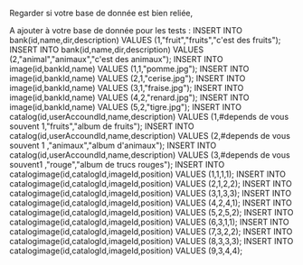 Regarder si votre base de donnée est bien reliée,

A ajouter à votre base de donnée pour les tests : 
INSERT INTO bank(id,name,dir,description) VALUES (1,"fruit","fruits","c'est des fruits");
INSERT INTO bank(id,name,dir,description) VALUES (2,"animal","animaux","c'est des animaux");
INSERT INTO image(id,bankId,name) VALUES (1,1,"pomme.jpg");
INSERT INTO image(id,bankId,name) VALUES (2,1,"cerise.jpg");
INSERT INTO image(id,bankId,name) VALUES (3,1,"fraise.jpg");
INSERT INTO image(id,bankId,name) VALUES (4,2,"renard.jpg");
INSERT INTO image(id,bankId,name) VALUES (5,2,"tigre.jpg");
INSERT INTO catalog(id,userAccoundId,name,description) VALUES (1,#depends de vous souvent 1,"fruits","album de fruits");
INSERT INTO catalog(id,userAccoundId,name,description) VALUES (2,#depends de vous souvent 1 ,"animaux","album d'animaux");
INSERT INTO catalog(id,userAccoundId,name,description) VALUES (3,#depends de vous souvent1 ,"rouge","album de trucs rouges");
INSERT INTO catalogimage(id,catalogId,imageId,position) VALUES (1,1,1,1);
INSERT INTO catalogimage(id,catalogId,imageId,position) VALUES (2,1,2,2);
INSERT INTO catalogimage(id,catalogId,imageId,position) VALUES (3,1,3,3);
INSERT INTO catalogimage(id,catalogId,imageId,position) VALUES (4,2,4,1);
INSERT INTO catalogimage(id,catalogId,imageId,position) VALUES (5,2,5,2);
INSERT INTO catalogimage(id,catalogId,imageId,position) VALUES (6,3,1,1);
INSERT INTO catalogimage(id,catalogId,imageId,position) VALUES (7,3,2,2);
INSERT INTO catalogimage(id,catalogId,imageId,position) VALUES (8,3,3,3);
INSERT INTO catalogimage(id,catalogId,imageId,position) VALUES (9,3,4,4);
